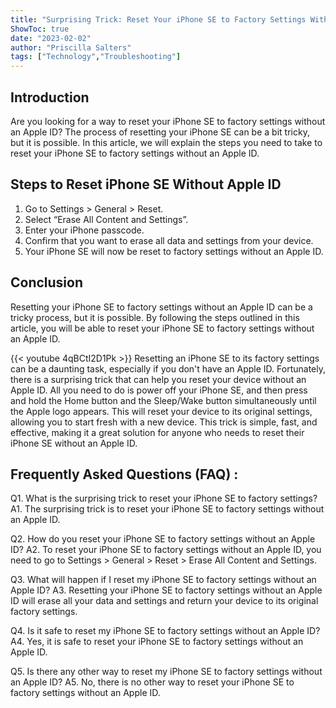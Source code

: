 ```yaml
---
title: "Surprising Trick: Reset Your iPhone SE to Factory Settings Without an Apple ID!"
ShowToc: true 
date: "2023-02-02"
author: "Priscilla Salters" 
tags: ["Technology","Troubleshooting"]
---
```

## Introduction
Are you looking for a way to reset your iPhone SE to factory settings without an Apple ID? The process of resetting your iPhone SE can be a bit tricky, but it is possible. In this article, we will explain the steps you need to take to reset your iPhone SE to factory settings without an Apple ID. 

## Steps to Reset iPhone SE Without Apple ID
1. Go to Settings > General > Reset. 
2. Select “Erase All Content and Settings”. 
3. Enter your iPhone passcode. 
4. Confirm that you want to erase all data and settings from your device. 
5. Your iPhone SE will now be reset to factory settings without an Apple ID. 

## Conclusion
Resetting your iPhone SE to factory settings without an Apple ID can be a tricky process, but it is possible. By following the steps outlined in this article, you will be able to reset your iPhone SE to factory settings without an Apple ID.

{{< youtube 4qBCtI2D1Pk >}} 
Resetting an iPhone SE to its factory settings can be a daunting task, especially if you don't have an Apple ID. Fortunately, there is a surprising trick that can help you reset your device without an Apple ID. All you need to do is power off your iPhone SE, and then press and hold the Home button and the Sleep/Wake button simultaneously until the Apple logo appears. This will reset your device to its original settings, allowing you to start fresh with a new device. This trick is simple, fast, and effective, making it a great solution for anyone who needs to reset their iPhone SE without an Apple ID.

## Frequently Asked Questions (FAQ) :
Q1. What is the surprising trick to reset your iPhone SE to factory settings?
A1. The surprising trick is to reset your iPhone SE to factory settings without an Apple ID. 

Q2. How do you reset your iPhone SE to factory settings without an Apple ID?
A2. To reset your iPhone SE to factory settings without an Apple ID, you need to go to Settings > General > Reset > Erase All Content and Settings. 

Q3. What will happen if I reset my iPhone SE to factory settings without an Apple ID?
A3. Resetting your iPhone SE to factory settings without an Apple ID will erase all your data and settings and return your device to its original factory settings. 

Q4. Is it safe to reset my iPhone SE to factory settings without an Apple ID?
A4. Yes, it is safe to reset your iPhone SE to factory settings without an Apple ID. 

Q5. Is there any other way to reset my iPhone SE to factory settings without an Apple ID?
A5. No, there is no other way to reset your iPhone SE to factory settings without an Apple ID.


